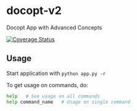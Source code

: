 # docopt-v2
Docopt App with Advanced Concepts

[![Coverage Status](https://coveralls.io/repos/github/kimobrian/docopt-v2/badge.svg?branch=develop)](https://coveralls.io/github/kimobrian/docopt-v2?branch=develop)

## Usage

Start application with `python app.py -r`

To get usage on commands, do:

```sh
help   # See usage on all commands
help command_name   # Usage on single command
```
